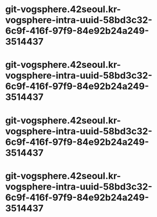 # git-vogsphere.42seoul.kr-vogsphere-intra-uuid-58bd3c32-6c9f-416f-97f9-84e92b24a249-3514437
# git-vogsphere.42seoul.kr-vogsphere-intra-uuid-58bd3c32-6c9f-416f-97f9-84e92b24a249-3514437
# git-vogsphere.42seoul.kr-vogsphere-intra-uuid-58bd3c32-6c9f-416f-97f9-84e92b24a249-3514437
# git-vogsphere.42seoul.kr-vogsphere-intra-uuid-58bd3c32-6c9f-416f-97f9-84e92b24a249-3514437
